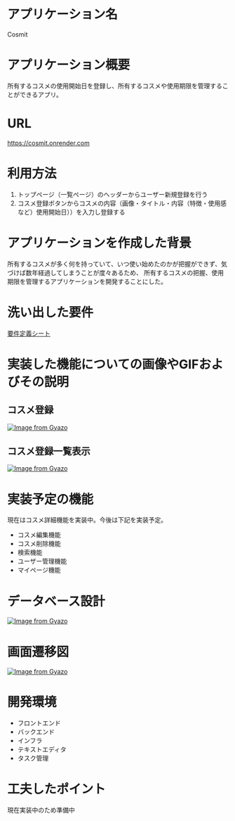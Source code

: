 # アプリケーション名
Cosmit

# アプリケーション概要
所有するコスメの使用開始日を登録し、所有するコスメや使用期限を管理することができるアプリ。

# URL
https://cosmit.onrender.com

# 利用方法
 1. トップページ（一覧ページ）のヘッダーからユーザー新規登録を行う
 2. コスメ登録ボタンからコスメの内容（画像・タイトル・内容（特徴・使用感など）使用開始日））を入力し登録する

# アプリケーションを作成した背景
所有するコスメが多く何を持っていて、いつ使い始めたのかが把握ができず、気づけば数年経過してしまうことが度々あるため、
所有するコスメの把握、使用期限を管理するアプリケーションを開発することにした。

# 洗い出した要件
[要件定義シート](https://docs.google.com/spreadsheets/d/16v4DfYaXUDTkTAjtIGgg5dx252OX2gp4LlbMshfY3rU/edit?usp=share_link)

# 実装した機能についての画像やGIFおよびその説明
## コスメ登録
[![Image from Gyazo](https://i.gyazo.com/591aae85b5c2185d76b80f5286820fc1.gif)](https://gyazo.com/591aae85b5c2185d76b80f5286820fc1)

## コスメ登録一覧表示
[![Image from Gyazo](https://i.gyazo.com/dd96cd69dbdcf6044445a8bea7a7b6fd.gif)](https://gyazo.com/dd96cd69dbdcf6044445a8bea7a7b6fd)

# 実装予定の機能
現在はコスメ詳細機能を実装中。今後は下記を実装予定。
- コスメ編集機能
- コスメ削除機能
- 検索機能
- ユーザー管理機能
- マイページ機能

# データベース設計
[![Image from Gyazo](https://i.gyazo.com/dc61db2249d3173070059f4d01ef5a88.png)](https://gyazo.com/dc61db2249d3173070059f4d01ef5a88)

# 画面遷移図
[![Image from Gyazo](https://i.gyazo.com/2566b566a80ebfa8a69a1386c07358c0.png)](https://gyazo.com/2566b566a80ebfa8a69a1386c07358c0)

# 開発環境
- フロントエンド
- バックエンド
- インフラ
- テキストエディタ
- タスク管理

# 工夫したポイント
現在実装中のため準備中